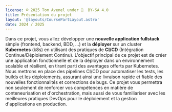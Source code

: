 ```yaml
---
license: © 2025 Tom Avenel under 󰵫  BY-SA 4.0
title: Présentation du projet
layout: '@layouts/CoursePartLayout.astro'
date: 2024 / 2025
---
```


Dans ce projet, vous allez développer une **nouvelle application fullstack** simple (frontend, backend, BDD, …) et la **déployer** sur un cluster **Kubernetes** (k8s) en utilisant des pratiques de **CI/CD** (Intégration Continue/Déploiement Continu). L'objectif principal de ce projet est de créer une application fonctionnelle et de la déployer dans un environnement scalable et résilient, en tirant parti des avantages offerts par Kubernetes. Nous mettrons en place des pipelines CI/CD pour automatiser les tests, les builds et les déploiements, assurant ainsi une livraison rapide et fiable des nouvelles fonctionnalités et corrections de bugs. Ce projet vous permettra non seulement de renforcer vos compétences en matière de conteneurisation et d'orchestration, mais aussi de vous familiariser avec les meilleures pratiques DevOps pour le déploiement et la gestion d'applications en production.

